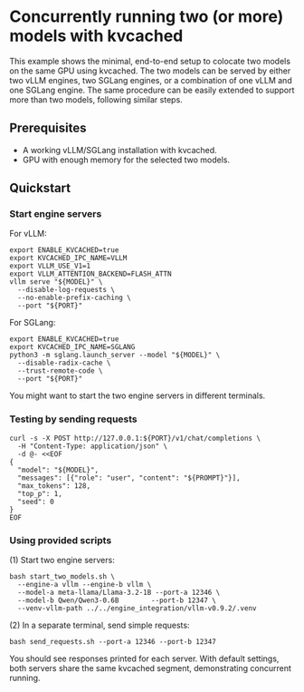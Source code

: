 # Concurrently running two (or more) models with kvcached

This example shows the minimal, end-to-end setup to colocate two models on the same GPU using kvcached. The two models can be served by either two vLLM engines, two SGLang engines, or a combination of one vLLM and one SGLang engine. The same procedure can be easily extended to support more than two models, following similar steps.

## Prerequisites
- A working vLLM/SGLang installation with kvcached.
- GPU with enough memory for the selected two models.

## Quickstart

### Start engine servers

For vLLM:

```
export ENABLE_KVCACHED=true
export KVCACHED_IPC_NAME=VLLM
export VLLM_USE_V1=1
export VLLM_ATTENTION_BACKEND=FLASH_ATTN
vllm serve "${MODEL}" \
  --disable-log-requests \
  --no-enable-prefix-caching \
  --port "${PORT}"
```

For SGLang:

```
export ENABLE_KVCACHED=true
export KVCACHED_IPC_NAME=SGLANG
python3 -m sglang.launch_server --model "${MODEL}" \
  --disable-radix-cache \
  --trust-remote-code \
  --port "${PORT}"
```

You might want to start the two engine servers in different terminals.

### Testing by sending requests

```
curl -s -X POST http://127.0.0.1:${PORT}/v1/chat/completions \
  -H "Content-Type: application/json" \
  -d @- <<EOF
{
  "model": "${MODEL}",
  "messages": [{"role": "user", "content": "${PROMPT}"}],
  "max_tokens": 128,
  "top_p": 1,
  "seed": 0
}
EOF
```

### Using provided scripts

(1) Start two engine servers:

```
bash start_two_models.sh \
  --engine-a vllm --engine-b vllm \
  --model-a meta-llama/Llama-3.2-1B --port-a 12346 \
  --model-b Qwen/Qwen3-0.6B        --port-b 12347 \
  --venv-vllm-path ../../engine_integration/vllm-v0.9.2/.venv
```

(2) In a separate terminal, send simple requests:

```
bash send_requests.sh --port-a 12346 --port-b 12347
```

You should see responses printed for each server. With default settings, both servers share the same kvcached segment, demonstrating concurrent running.
